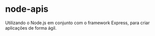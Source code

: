 # node-apis
Utilizando o Node.js em conjunto com o framework Express, para criar aplicações de forma ágil.
